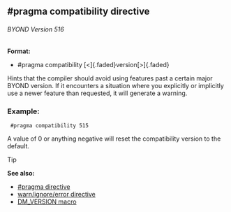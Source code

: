 ## #pragma compatibility directive 
###### BYOND Version 516

**Format:**
+   #pragma compatibility [<]{.faded}version[>]{.faded}


Hints that the compiler should avoid using features past a
certain major BYOND version. If it encounters a situation where you
explicitly or implicitly use a newer feature than requested, it will
generate a warning.
### Example:

``` dm
 #pragma compatibility 515 
```
 A value of 0 or
anything negative will reset the compatibility version to the default.

> [!TIP] 
> **See also:**
> +   [#pragma directive](/ref/DM/preprocessor/pragma.md) 
> +   [warn/ignore/error directive](/ref/DM/preprocessor/warn.md) 
> +   [DM_VERSION macro](/ref/DM/preprocessor/DM_VERSION.md) <!-- -->